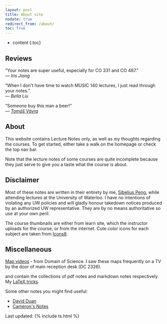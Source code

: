 ```yaml
---
layout: post
title: About site
nodate: true
redirect_from: /about/
toc: True
---
```

* content
{:toc}

## Reviews
&ldquo;Your notes are super useful, especially for CO 331 and CO 487.&rdquo; <br> &mdash;  <cite>Iris Jiang</cite>

&ldquo;When I don't have time to watch MUSIC 140 lectures, I just read through your notes.&rdquo; <br> &mdash;  <cite>Bella Liu</cite>

&ldquo;Someone buy this man a beer!&rdquo; <br> &mdash;  <cite>[Tomáš Vávra](http://kmlinux.fjfi.cvut.cz/~vavrato5/)</cite>

## About
This website contains Lecture Notes only, as well as my thoughts regarding the courses. To get started, either take a walk on the homepage or check the top nav bar.

Note that the lecture notes of some courses are quite incomplete because they just serve to give you a taste what the course is about.

## Disclaimer

Most of these notes are written in their entirety by me, [Sibelius Peng](https://sibeliusp.com), while attending lectures at the University of Waterloo. I have no intentions of violating any UW policies and will gladly honour takedown notices produced by an authorized UW representative. They are by no means authoritative so use at your own peril.

The course thumbnails are either from learn site, which the instructor uploads for the course, or from the internet.
Cute color icons for each subject are taken from
 <a target="_blank" href="https://icons8.com">Icons8</a>.

## Miscellaneous

<a href="https://www.youtube.com/playlist?list=PLOYRlicwLG3St5aEm02ncj-sPDJwmojIS" target="_blank">Map videos</a> - from Domain of Science. I saw these maps frequently on a TV by the door of main reception desk (DC 2326).

 <a href="/pdf" style="background-image:none" target="_blank"><i class="fas fa-file-pdf" style="font-style: normal;"></i></a>
     and  <a href="/mdf" style="background-image:none" target="_blank"><i class="fab fa-markdown" style="font-style: normal;"></i></a> contain the
    collections of pdf notes and markdown notes respectively. My [LaTeX tricks](https://latex.sibeliusp.com).

Some other notes you might find useful:
- <a href="http://david-duan.me/course-notes/" target="_blank">David Duan</a>
- <a href="https://hextical.github.io/university-notes/" target="_blank">Cameron's Notes</a>


Last updated: {% include ts.html %}
